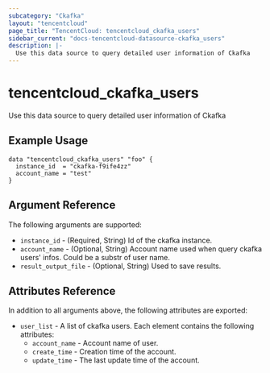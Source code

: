 ```yaml
---
subcategory: "Ckafka"
layout: "tencentcloud"
page_title: "TencentCloud: tencentcloud_ckafka_users"
sidebar_current: "docs-tencentcloud-datasource-ckafka_users"
description: |-
  Use this data source to query detailed user information of Ckafka
---
```


# tencentcloud_ckafka_users

Use this data source to query detailed user information of Ckafka

## Example Usage

```hcl
data "tencentcloud_ckafka_users" "foo" {
  instance_id  = "ckafka-f9ife4zz"
  account_name = "test"
}
```

## Argument Reference

The following arguments are supported:

* `instance_id` - (Required, String) Id of the ckafka instance.
* `account_name` - (Optional, String) Account name used when query ckafka users' infos. Could be a substr of user name.
* `result_output_file` - (Optional, String) Used to save results.

## Attributes Reference

In addition to all arguments above, the following attributes are exported:

* `user_list` - A list of ckafka users. Each element contains the following attributes:
  * `account_name` - Account name of user.
  * `create_time` - Creation time of the account.
  * `update_time` - The last update time of the account.


